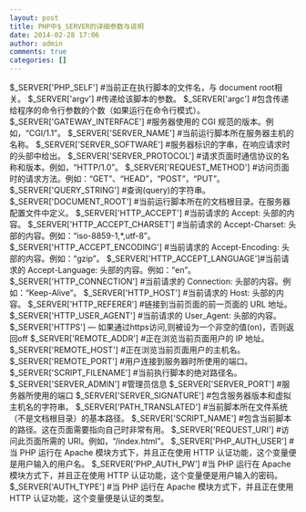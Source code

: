 ```yaml
---
layout: post
title: PHP中$_SERVER的详细参数与说明
date: 2014-02-28 17:06
author: admin
comments: true
categories: []
---
```

$_SERVER['PHP_SELF'] #当前正在执行脚本的文件名，与 document root相关。
$_SERVER['argv'] #传递给该脚本的参数。
$_SERVER['argc'] #包含传递给程序的命令行参数的个数（如果运行在命令行模式）。
$_SERVER['GATEWAY_INTERFACE'] #服务器使用的 CGI 规范的版本。例如，“CGI/1.1”。
$_SERVER['SERVER_NAME'] #当前运行脚本所在服务器主机的名称。
$_SERVER['SERVER_SOFTWARE'] #服务器标识的字串，在响应请求时的头部中给出。
$_SERVER['SERVER_PROTOCOL'] #请求页面时通信协议的名称和版本。例如，“HTTP/1.0”。
$_SERVER['REQUEST_METHOD'] #访问页面时的请求方法。例如：“GET”、“HEAD”，“POST”，“PUT”。
$_SERVER['QUERY_STRING'] #查询(query)的字符串。
$_SERVER['DOCUMENT_ROOT'] #当前运行脚本所在的文档根目录。在服务器配置文件中定义。
$_SERVER['HTTP_ACCEPT'] #当前请求的 Accept: 头部的内容。
$_SERVER['HTTP_ACCEPT_CHARSET'] #当前请求的 Accept-Charset: 头部的内容。例如：“iso-8859-1,*,utf-8”。
$_SERVER['HTTP_ACCEPT_ENCODING'] #当前请求的 Accept-Encoding: 头部的内容。例如：“gzip”。
$_SERVER['HTTP_ACCEPT_LANGUAGE']#当前请求的 Accept-Language: 头部的内容。例如：“en”。
$_SERVER['HTTP_CONNECTION'] #当前请求的 Connection: 头部的内容。例如：“Keep-Alive”。
$_SERVER['HTTP_HOST'] #当前请求的 Host: 头部的内容。
$_SERVER['HTTP_REFERER'] #链接到当前页面的前一页面的 URL 地址。
$_SERVER['HTTP_USER_AGENT'] #当前请求的 User_Agent: 头部的内容。
$_SERVER['HTTPS'] — 如果通过https访问,则被设为一个非空的值(on)，否则返回off
$_SERVER['REMOTE_ADDR'] #正在浏览当前页面用户的 IP 地址。
$_SERVER['REMOTE_HOST'] #正在浏览当前页面用户的主机名。
$_SERVER['REMOTE_PORT'] #用户连接到服务器时所使用的端口。
$_SERVER['SCRIPT_FILENAME'] #当前执行脚本的绝对路径名。
$_SERVER['SERVER_ADMIN'] #管理员信息
$_SERVER['SERVER_PORT'] #服务器所使用的端口
$_SERVER['SERVER_SIGNATURE'] #包含服务器版本和虚拟主机名的字符串。
$_SERVER['PATH_TRANSLATED'] #当前脚本所在文件系统（不是文档根目录）的基本路径。
$_SERVER['SCRIPT_NAME'] #包含当前脚本的路径。这在页面需要指向自己时非常有用。
$_SERVER['REQUEST_URI'] #访问此页面所需的 URI。例如，“/index.html”。
$_SERVER['PHP_AUTH_USER'] #当 PHP 运行在 Apache 模块方式下，并且正在使用 HTTP 认证功能，这个变量便是用户输入的用户名。
$_SERVER['PHP_AUTH_PW'] #当 PHP 运行在 Apache 模块方式下，并且正在使用 HTTP 认证功能，这个变量便是用户输入的密码。
$_SERVER['AUTH_TYPE'] #当 PHP 运行在 Apache 模块方式下，并且正在使用 HTTP 认证功能，这个变量便是认证的类型。
